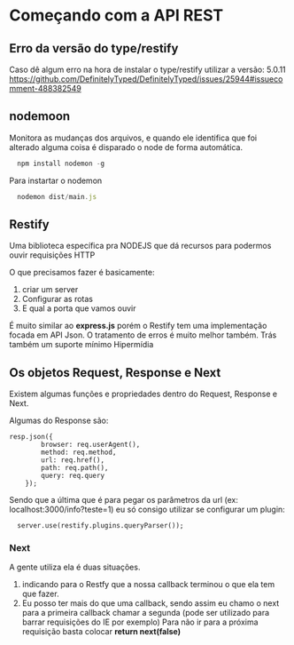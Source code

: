 # Começando com a API REST

## Erro da versão do type/restify

Caso dê algum erro na hora de instalar o type/restify utilizar a versão: 5.0.11
https://github.com/DefinitelyTyped/DefinitelyTyped/issues/25944#issuecomment-488382549

## nodemoon

Monitora as mudanças dos arquivos, e quando ele identifica que foi alterado alguma coisa é disparado o node de forma automática.

``` javascript
  npm install nodemon -g
```

Para instartar o nodemon

``` javascript
  nodemon dist/main.js
```

## Restify

Uma biblioteca específica pra NODEJS que dá recursos para podermos ouvir requisições HTTP

O que precisamos fazer é basicamente:

1. criar um server
2. Configurar as rotas
3. E qual a porta que vamos ouvir

É muito similar ao **express.js** porém o Restify tem uma implementação focada em API Json.
O tratamento de erros é muito melhor também.
Trás também um suporte mínimo Hipermídia

## Os objetos Request, Response e Next

Existem algumas funções e propriedades dentro do Request, Response e Next.

Algumas do Response são:

``` node
resp.json({
		browser: req.userAgent(),
		method: req.method,
		url: req.href(),
		path: req.path(),
		query: req.query
	});
```

Sendo que a última que é para pegar os parâmetros da url (ex: localhost:3000/info?teste=1) eu só consigo utilizar se configurar um plugin:

```
  server.use(restify.plugins.queryParser());
```

### Next

A gente utiliza ela é duas situações.

1. indicando para o Restfy que a nossa callback terminou o que ela tem que fazer.
2. Eu posso ter mais do que uma callback, sendo assim eu chamo o next para a primeira callback chamar a segunda (pode ser utilizado para barrar requisições do IE por exemplo) Para não ir para a próxima requisição basta colocar **return next(false)**
